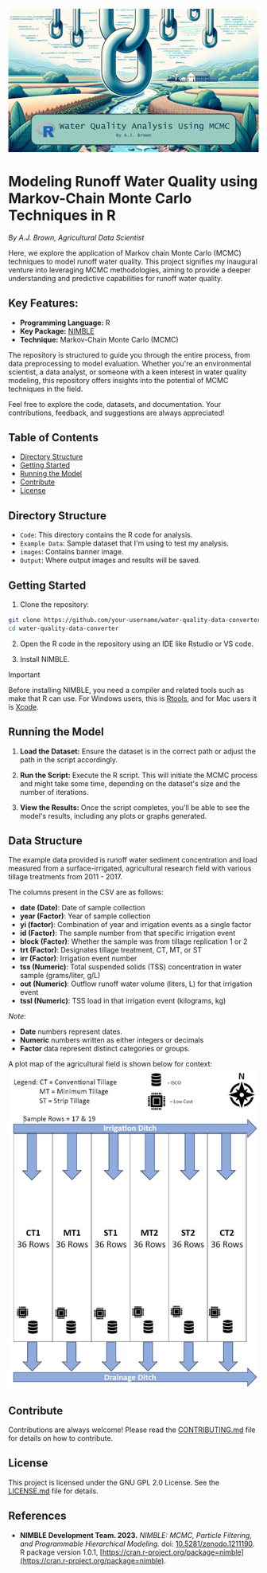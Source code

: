 ![Banner](/images/banner.png)
# Modeling Runoff Water Quality using Markov-Chain Monte Carlo Techniques in R
_By A.J. Brown, Agricultural Data Scientist_

Here, we explore the application of Markov chain Monte Carlo (MCMC) techniques to model runoff water quality. This project signifies my inaugural venture into leveraging MCMC methodologies, aiming to provide a deeper understanding and predictive capabilities for runoff water quality.

## Key Features:
- **Programming Language:** R
- **Key Package:** [NIMBLE](https://r-nimble.org/)
- **Technique:** Markov-Chain Monte Carlo (MCMC)

The repository is structured to guide you through the entire process, from data preprocessing to model evaluation. Whether you're an environmental scientist, a data analyst, or someone with a keen interest in water quality modeling, this repository offers insights into the potential of MCMC techniques in the field.

Feel free to explore the code, datasets, and documentation. Your contributions, feedback, and suggestions are always appreciated!


## Table of Contents

- [Directory Structure](#directory-structure)
- [Getting Started](#getting-started)
- [Running the Model](#running-the-model)
- [Contribute](#contribute)
- [License](#license)

## Directory Structure

- `Code`: This directory contains the R code for analysis.
- `Example Data`: Sample dataset that I'm using to test my analysis.
- `images`: Contains banner image.
- `Output`: Where output images and results will be saved.

## Getting Started

1. Clone the repository:
```bash
git clone https://github.com/your-username/water-quality-data-converter.git
cd water-quality-data-converter
```

2. Open the R code in the repository using an IDE like Rstudio or VS code.

3. Install NIMBLE.
> [!IMPORTANT]  
> Before installing NIMBLE, you need a compiler and related tools such as make that R can use. For Windows users, this is [Rtools](http://cran.r-project.org/bin/windows/Rtools), and for Mac users it is [Xcode](https://mac.install.guide/commandlinetools/4.html#:~:text=Use%20'xcode%2Dselect'%20to%20install%20Xcode%20Command%20Line%20Tools&text=The%20command%20xcode%2Dselect%20%2D%2Dinstall%20will%20open%20a%20dialog,of%20the%20command%20line%20tools.&text=You'll%20see%20a%20panel,the%20download%20and%20installation%20process.).

## Running the Model
1. **Load the Dataset:** Ensure the dataset is in the correct path or adjust the path in the script accordingly.

2. **Run the Script:** Execute the R script. This will initiate the MCMC process and might take some time, depending on the dataset's size and the number of iterations.

3. **View the Results:** Once the script completes, you'll be able to see the model's results, including any plots or graphs generated.

## Data Structure

The example data provided is runoff water sediment concentration and load measured from a surface-irrigated, agricultural research field with various tillage treatments from 2011 - 2017.

The columns present in the CSV are as follows:

- **date (Date)**: Date of sample collection
- **year (Factor)**: Year of sample collection
- **yi (factor)**: Combination of year and irrigation events as a single factor
- **id (Factor)**: The sample number from that specific irrigation event
- **block (Factor)**: Whether the sample was from tillage replication 1 or 2
- **trt (Factor)**: Designates tillage treatment, CT, MT, or ST
- **irr (Factor)**: Irrigation event number
- **tss (Numeric)**: Total suspended solids (TSS) concentration in water sample (grams/liter, g/L)
- **out (Numeric)**: Outflow runoff water volume (liters, L) for that irrigation event
- **tssl (Numeric)**: TSS load in that irrigation event (kilograms, kg)

_Note_: 
- **Date** numbers represent dates.
- **Numeric** numbers written as either integers or decimals
- **Factor** data represent distinct categories or groups.


A plot map of the agricultural field is shown below for context:
![plot map](/images/field-map.png)


## Contribute

Contributions are always welcome! Please read the [CONTRIBUTING.md](CONTRIBUTING.md) file for details on how to contribute.

## License

This project is licensed under the GNU GPL 2.0 License. See the [LICENSE.md](LICENSE.md) file for details.

## References

- **NIMBLE Development Team. 2023.** *NIMBLE: MCMC, Particle Filtering, and Programmable Hierarchical Modeling.* doi: [10.5281/zenodo.1211190](https://doi.org/10.5281/zenodo.1211190). R package version 1.0.1, [https://cran.r-project.org/package=nimble](https://cran.r-project.org/package=nimble).
